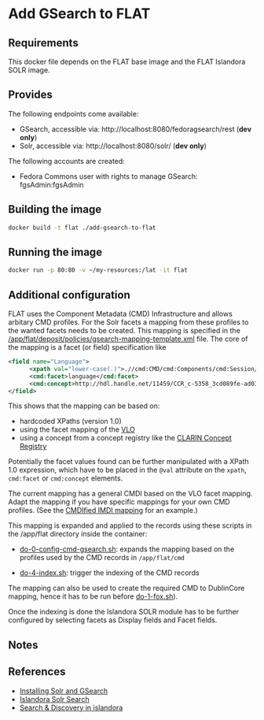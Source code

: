 Add GSearch to FLAT
===================

## Requirements ##
This docker file depends on the FLAT base image and the FLAT Islandora SOLR image.

## Provides ##

The following endpoints come available:

 * GSearch, accessible via: http://localhost:8080/fedoragsearch/rest (__dev only__)
 * Solr, accessible via: http://localhost:8080/solr/ (__dev only__)

The following accounts are created: 

 * Fedora Commons user with rights to manage GSearch: fgsAdmin:fgsAdmin

## Building the image ##
```sh
docker build -t flat ./add-gsearch-to-flat
```

## Running the image ##
```sh
docker run -p 80:80 -v ~/my-resources:/lat -it flat
```

## Additional configuration ##

FLAT uses the Component Metadata (CMD) Infrastructure and allows arbitary CMD profiles. For the Solr facets a mapping from these profiles to the wanted facets needs to be created.
This mapping is specified in the [/app/flat/deposit/policies/gsearch-mapping-template.xml](flat/gsearch-mapping-template.xml) file. The core of the mapping is a facet (or field) specification like

```xml
<field name="Language">
      <xpath val="lower-case(.)">.//cmd:CMD/cmd:Components/cmd:Session/cmd:MDGroup/cmd:Content/cmd:Content_Languages/cmd:Content_Language/cmd:Name</xpath>
      <cmd:facet>language</cmd:facet>
      <cmd:concept>http://hdl.handle.net/11459/CCR_c-5358_3cd089fe-ad03-6181-b20c-635ea41ed818</cmd:concept>
</field>
```

This shows that the mapping can be based on:
 * hardcoded XPaths (version 1.0)
 * using the facet mapping of the [VLO](http://vlo.clarin.eu/) 
 * using a concept from a concept registry like the [CLARIN Concept Registry](http://www.clarin.eu/conceptregistry)
 
Potentially the facet values found can be further manipulated with a XPath 1.0 expression, which have to be placed in the `@val` attribute on the `xpath`, `cmd:facet` or `cmd:concept` elements.

The current mapping has a general CMDI based on the VLO facet mapping. Adapt the mapping if you have
specific mappings for your own CMD profiles. (See the [CMDIfied IMDI mapping](../add-imdi-gsearch-to-flat/flat/scripts/gsearch-mapping-template.xml) for an example.)
 
This mapping is expanded and applied to the records using these scripts in the /app/flat directory inside the container:
 
- [do-0-config-cmd-gsearch.sh](flat/scripts/do-0-config-cmd-gsearch.sh): expands the mapping based on the profiles used by the CMD records in `/app/flat/cmd`

- [do-4-index.sh](flat/scripts/do-3-index.sh): trigger the indexing of the CMD records

The mapping can also be used to create the required CMD to DublinCore mapping, hence it has to be run before [do-1-fox.sh](../flat/flat/scripts/do-1-fox.sh)). 

Once the indexing is done the Islandora SOLR module has to be further configured by selecting facets as Display fields and Facet fields.

## Notes ##

## References ##

- [Installing Solr and GSearch](https://wiki.duraspace.org/display/ISLANDORA715/Installing+Solr+and+GSearch)
- [Islandora Solr Search](https://wiki.duraspace.org/display/ISLANDORA715/Islandora+Solr+Search)
- [Search & Discovery in islandora](https://wiki.duraspace.org/pages/viewpage.action?pageId=64326523)
